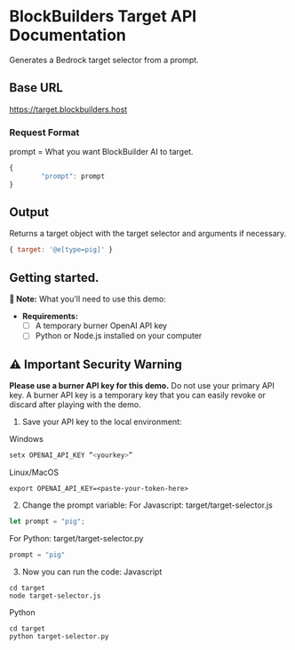 # BlockBuilders Target API Documentation

Generates a Bedrock target selector from a prompt. 

## Base URL
https://target.blockbuilders.host

### Request Format
prompt = What you want BlockBuilder AI to target. 

```javascript
{
        "prompt": prompt
}
```

## Output
Returns a target object with the target selector and arguments if necessary. 
```javascript
{ target: '@e[type=pig]' }
```
 
## Getting started.

**📝 Note:** What you'll need to use this demo:
- **Requirements:**
  - [ ] A temporary burner OpenAI API key
  - [ ] Python or Node.js installed on your computer

## ⚠️ Important Security Warning
**Please use a burner API key for this demo.** Do not use your primary API key. A burner API key is a temporary key that you can easily revoke or discard after playing with the demo. 

1. Save your API key to the local environment:

Windows
```powershell
setx OPENAI_API_KEY “<yourkey>”
```
Linux/MacOS
```shell
export OPENAI_API_KEY=<paste-your-token-here>
```

2. Change the prompt variable:
For Javascript: target/target-selector.js
```javascript
let prompt = "pig";
```
For Python: target/target-selector.py
```python
prompt = "pig"
```
3. Now you can run the code:
Javascript
```shell
cd target
node target-selector.js
```
Python
```shell
cd target
python target-selector.py
```
